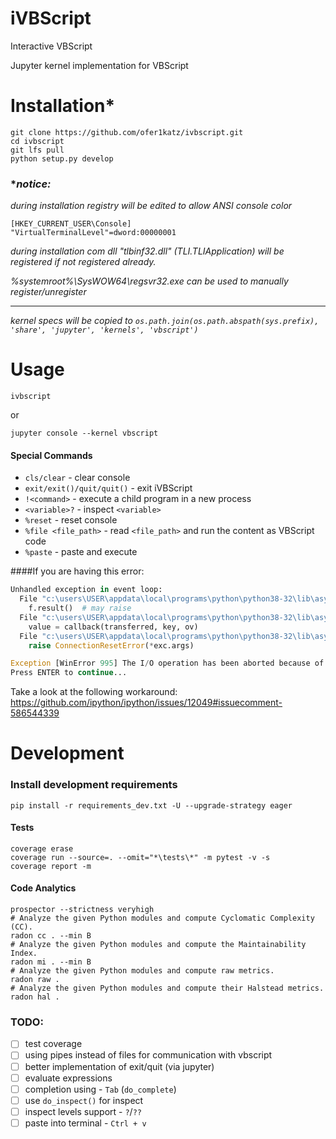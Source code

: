 # iVBScript

Interactive VBScript

Jupyter kernel implementation for VBScript

# Installation*
```shell script
git clone https://github.com/ofer1katz/ivbscript.git 
cd ivbscript
git lfs pull 
python setup.py develop
```
### **notice:*
*during installation registry will be edited to allow ANSI console color*

```shell script
[HKEY_CURRENT_USER\Console]
"VirtualTerminalLevel"=dword:00000001
```

*during installation com dll "tlbinf32.dll" (TLI.TLIApplication) will be registered if not registered already.*

*%systemroot%\SysWOW64\regsvr32.exe can be used to manually register/unregister*

---

*kernel specs will be copied to `os.path.join(os.path.abspath(sys.prefix), 'share', 'jupyter', 'kernels', 'vbscript')`*

# Usage
```shell script
ivbscript
```
or
```shell script
jupyter console --kernel vbscript
```

#### Special Commands
- `cls/clear` - clear console
- `exit/exit()/quit/quit()` - exit iVBScript
- `!<command>` - execute a child program in a new process
- `<variable>?` - inspect `<variable>`
- `%reset` - reset console
- `%file <file_path>` - read `<file_path>` and run the content as VBScript code
- `%paste` - paste and execute

####If you are having this error:
```python
Unhandled exception in event loop:
  File "c:\users\USER\appdata\local\programs\python\python38-32\lib\asyncio\proactor_events.py", line 768, in _loop_self_reading
    f.result()  # may raise
  File "c:\users\USER\appdata\local\programs\python\python38-32\lib\asyncio\windows_events.py", line 808, in _poll
    value = callback(transferred, key, ov)
  File "c:\users\USER\appdata\local\programs\python\python38-32\lib\asyncio\windows_events.py", line 457, in finish_recv
    raise ConnectionResetError(*exc.args)

Exception [WinError 995] The I/O operation has been aborted because of either a thread exit or an application request
Press ENTER to continue...
```
Take a look at the following workaround:
https://github.com/ipython/ipython/issues/12049#issuecomment-586544339

# Development
### Install development requirements
```shell script
pip install -r requirements_dev.txt -U --upgrade-strategy eager
```

#### Tests
```shell script
coverage erase
coverage run --source=. --omit="*\tests\*" -m pytest -v -s
coverage report -m
```

#### Code Analytics
```shell script
prospector --strictness veryhigh
# Analyze the given Python modules and compute Cyclomatic Complexity (CC).
radon cc . --min B
# Analyze the given Python modules and compute the Maintainability Index.
radon mi . --min B
# Analyze the given Python modules and compute raw metrics.
radon raw .
# Analyze the given Python modules and compute their Halstead metrics.
radon hal .
```

### TODO:
- [ ] test coverage
- [ ] using pipes instead of files for communication with vbscript
- [ ] better implementation of exit/quit (via jupyter)
- [ ] evaluate expressions
- [ ] completion using - `Tab` (`do_complete`)
- [ ] use `do_inspect()` for inspect
- [ ] inspect levels support - `?`/`??`
- [ ] paste into terminal - `Ctrl + v`
